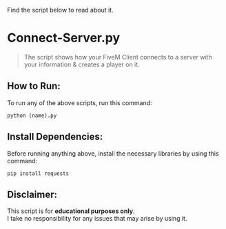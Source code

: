 Find the script below to read about it.

# Connect-Server.py
> The script shows how your FiveM Client connects to a server with your information & creates a player on it.

## How to Run:
To run any of the above scripts, run this command:
```
python (name).py
```

## Install Dependencies:
Before running anything above, install the necessary libraries by using this command:
```
pip install requests 
```

## Disclaimer:
This script is for **educational purposes only**.  
I take no responsibility for any issues that may arise by using it.
